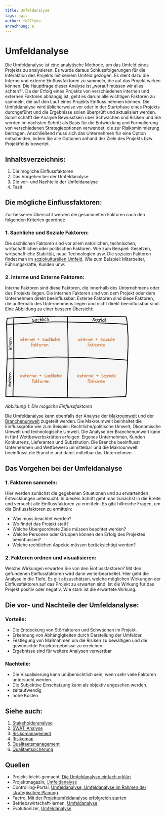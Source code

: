 ```yaml
---
title: Umfeldanalyse
tags: agil 
author: fa97fyka
anrechnung: a
---
```

# Umfeldanalyse
Die Umfeldanalyse ist eine analytische Methode, um das Umfeld eines Projekts zu analysieren. Es wurde daraus Schlussfolgerungen für die Interaktion des Projekts mit seinem Umfeld gezogen. Es dient dazu die Interne und externe Einflussfaktoren zu sammeln, die auf das Projekt wirken können.
Die Hauptfrage dieser Analyse ist „worauf müssen wir alles achten?“. Da der Erfolg eines Projekts von verschiedenen internen und externen Faktoren abhängig ist, geht es darum alle wichtigen Faktoren zu sammeln, die auf den Lauf eines Projekts Einfluss nehmen können.
Die Umfeldanalyse wird üblicherweise vor oder in der Startphase eines Projekts durchgeführt und die Ergebnisse sollen überprüft und aktualisiert werden. Somit schafft die Analyse Bewusstsein über Schwächen und Risiken und Sie werden im nächsten Schritt als Basis für die Entwicklung und Formulierung von verschiedenen Strategieoptionen verwendet, die zur Risikominimierung beitragen.
Anschließend muss sich das Unternehmen für eine Option entscheiden, indem Sie alle Optionen anhand der Ziele des Projekts bzw. Projektfelds bewertet.

## Inhaltsverzeichnis:
  1. Die mögliche Einflussfaktoren
  2. Das Vorgehen bei der Umfeldanalyse
  3. Die vor- und Nachteile der Umfeldanalyse
  4. Fazit

## Die mögliche Einflussfaktoren:
Zur besseren Übersicht werden die gesammelten Faktoren nach den folgenden Kriterien geordnet:

### 1. Sachliche und Soziale Faktoren:
Die sachlichen Faktoren sind vor allem natürlichen, technischen, wirtschaftlichen oder politischen Faktoren. Wie zum Beispiel:
Gesetzen, wirtschaftliche Stabilität, neue Technologien usw.
Die sozialen Faktoren findet man im [soziokulturellen Umfeld](soziokulturellen_Umfeld.md). Wie zum Beispiel:
Mitarbeiter, Führungskräfte, Kunden unw.

### 2. Interne und Externe Faktoren:
Interne Faktoren sind diese Faktoren, die Innerhalb des Unternehmens oder des Projekts liegen. Die internen Faktoren sind von dem Projekt oder dem Unternehmen direkt beeinflussbar.
Externe Faktoren sind diese Faktoren, die außerhalb des Unternehmens liegen und nicht direkt beeinflussbar sind.
Eine Abbildung zu einer bessern Übersicht:

![Beispielabbildung](Umfeldanalyse/Einflussfaktoren.jpg)

*Abbildung 1: Die mögliche Einflussfaktoren*

Die Umfeldanalyse kann ebenfalls der Analyse der [Makroumwelt](Makroumwelt.md) und der [Branchenumwelt](Branchenumwelt.md) zugeteilt werden. Die Makroumwelt beinhaltet die Einflussgröße wie zum Beispiel: Rechtliche/politische Umwelt, Ökonomische Umwelt und technologische Umwelt. Die Analyse der Branchenumwelt kann in fünf Wettbewerbskräften erfolgen: 
Eigenes Unternehmen, Kunden Konkurrenz, Lieferanten und Substitution.
Die Branche beeinflusst Unternehmen und Wettbewerb unmittelbar und die Makroumwelt beeinflusst die Branche und damit mittelbar das Unternehmen.

## Das Vorgehen bei der Umfeldanalyse
### 1. Faktoren sammeln:
Hier werden zunächst die gegebenen Situationen und zu erwartenden Entwicklungen untersucht. In diesem Schritt geht man zunächst in die Breite und versucht alle Einflussfaktoren zu ermitteln. Es gibt hilfreiche Fragen, um die Einflussfaktoren zu ermitteln:
* Was muss beachtet werden?
* Wo findet das Projekt statt?
* Welche Übergeordnete Ziele müssen beachtet werden?
* Welche Personen oder Gruppen können den Erfolg des Projektes beeinflussen?
* Welche rechtlichen Aspekte müssen berücksichtigt werden?

### 2. Faktoren ordnen und visualisieren:
Welche Wirkungen erwarten Sie von den Einflussfaktoren? 
Mit den gefundenen Einflussfaktoren wird dann weiterbearbeitet. Hier geht die Analyse in die Tiefe. Es gilt abzuschätzen, welche möglichen Wirkungen der Einflussfaktoren auf das Projekt zu erwarten sind. Ist die Wirkung für das Projekt positiv oder negativ. Wie stark ist die erwartete Wirkung.

## Die vor- und Nachteile der Umfeldanalyse:
### Vorteile:
* Die Entdeckung von Störfaktoren und Schwächen im Projekt.
* Erkennung von Abhängigkeiten durch Darstellung der Umfelder. 
* Festlegung von Maßnahmen um die Risiken zu bewältigen und die gewünschte Projektergebnisse zu erreichen.
* Ergebnisse sind für weitere Analysen verwertbar

### Nachteile:
* Die Visualisierung kann unübersichtlich sein, wenn sehr viele Faktoren untersucht werden.
* Die Subjektive Einschätzung kann als objektiv angesehen werden.
* zeitaufwendig
* hohe Kosten

## Siehe auch:
1. [Stakeholderanalyse](Stakeholderanalyse.md)
2. [SWAT_Analyse](SWAT_Analyse.md)
3. [Risikomanagement](Risikomanagement.md)
4. [Risikomap](Risikomap.md)
5. [Qualitaetsmanagement](Qualitaetsmanagement.md)
6. [Qualitaetssicherung](Qualitaetssicherung.md)

## Quellen
* Projekt-leicht-gemacht, [Die Umfeldanalyse einfach erklärt](https://projekte-leicht-gemacht.de/blog/methoden/projektstart/die-umfeldanalyse-einfach-erklaert/) 
* Projektmagazin, [Umfeldanalyse](https://www.projektmagazin.de/methoden/umfeldanalyse)
* Controlling-Portal, [Umfeldanalyse, Umfeldanalyse im Rahmen der strategischen Planung](https://www.controllingportal.de/Fachinfo/Grundlagen/Umfeldanalyse.html)
* Factro, [Mit der Projektumfeldanalyse erfolgreich starten](https://www.factro.de/blog/projektumfeldanalyse/)
* Betriebswirtschaft-lernen, [Umfeldanalyse](https://www.betriebswirtschaft-lernen.net/erklaerung/umfeldanalyse/)
* Evolutionizer, [Umfeldanalyse](https://www.evolutionizer.com/strategielexikon/umfeldanalyse)

